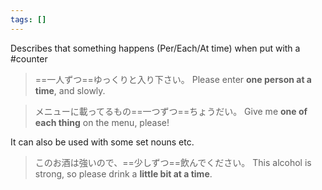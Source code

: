 ```yaml
---
tags: []
---
```

Describes that something happens (Per/Each/At time) when put with a #counter
>==一人ずつ==ゆっくりと入り下さい。
>Please enter **one person at a time**, and slowly.

>メニューに載ってるもの==一つずつ==ちょうだい。
>Give me **one of each thing** on the menu, please!

It can also be used with some set nouns etc.
>このお酒は強いので、==少しずつ==飲んでください。
>This alcohol is strong, so please drink a **little bit at a time**.

